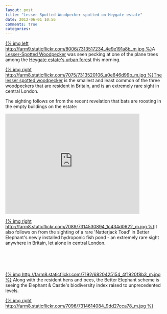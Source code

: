 ```yaml
---
layout: post
title: "Lesser-Spotted Woodpecker spotted on Heygate estate"
date: 2012-06-01 10:56
comments: true
categories: 
---
```


[{% img left http://farm9.staticflickr.com/8006/7313517234_4e9e191a8b_m.jpg %}](http://www.flickr.com/photos/46360829@N03/7313517234/in/photostream/lightbox/)A [Lesser-Spotted Woodpecker](http://www.rspb.org.uk/wildlife/birdguide/name/l/lesserspottedwoodpecker/index.aspx) was seen pecking at one of the plane trees among the [Heygate estate's urban forest](http://elephantandcastleurbanforest.com) this morning.

[{% img right http://farm8.staticflickr.com/7075/7313520106_a0e646d99b_m.jpg %}](http://www.flickr.com/photos/46360829@N03/7313520106/in/photostream/lightbox/)[The lesser spotted woodpecker](http://www.rspb.org.uk/wildlife/birdguide/name/l/lesserspottedwoodpecker/index.aspx) is the smallest and least common of the three woodpeckers that are resident in Britain, and is an extremely rare sight in central London.

The sighting follows on from the recent revelation that bats are roosting in the empty buildings on the estate:

<iframe width="420" height="315" src="http://www.youtube.com/embed/BOBKvJKeUoE" frameborder="0" allowfullscreen></iframe>

</br>

[{% img right http://farm8.staticflickr.com/7089/7314530894_1c434d0622_m.jpg %}](http://www.flickr.com/photos/46360829@N03/7314530894/in/photostream/lightbox/)It also follows on from the sighting of a rare 'Natterjack Toad' in Better Elephant's newly installed hydroponic fish pond - an extremely rare sight anywhere in Britain, let alone in central London.

</br></br></br></br>
[{% img http://farm8.staticflickr.com/7192/6820425154_4f1920f8b3_m.jpg %}](http://farm8.staticflickr.com/7192/6820425154_4f1920f8b3_m.jpg)
Along with the resident hens and bees, the Better Elephant scheme is seeing the Elephant & Castle's biodiversity index raised to unprecedented levels. 

[{% img right http://farm8.staticflickr.com/7096/7314614084_9dd27cca78_m.jpg %}](http://www.flickr.com/photos/46360829@N03/7314614084/in/photostream/lightbox/)
